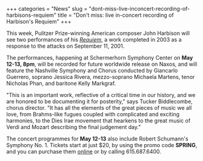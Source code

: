 +++
categories = "News"
slug = "dont-miss-live-inconcert-recording-of-harbisons-requiem"
title = "Don&#039;t miss: live in-concert recording of Harbison&#039;s Requiem"
+++

This week, Pulitzer Prize-winning American composer John Harbison will see two performances of his [*Requiem*](https://www.nashvillesymphony.org/tickets/concert/2017-an-american-requiem), a work completed in 2003 as a response to the attacks on September 11, 2001. 

The performances, happening at Schermerhorn Symphony Center on **May 12-13, 8pm**, will be recorded for future worldwide release on Naxos, and will feature the Nashville Symphony and Chorus conducted by Giancarlo Guerrero, soprano Jessica Rivera, mezzo-soprano Michaela Martens, tenor Nicholas Phan, and baritone Kelly Markgraf.

"This is an important work, reflective of a critical time in our history, and we are honored to be documenting it for posterity," says Tucker Biddlecombe, chorus director. "It has all the elements of the great pieces of music we all love, from Brahms-like fugues coupled with complicated and exciting harmonies, to the Dies Irae movement that hearkens to the great music of Verdi and Mozart describing the final judgement day."

The concert programmes for **May 12-13** also include Robert Schumann's Symphony No. 1. Tickets start at just $20, by using the promo code **SPRING**, and you can purchase them [online](https://www.nashvillesymphony.org/tickets/concert/2017-an-american-requiem) or by calling 615.687.6400. 


